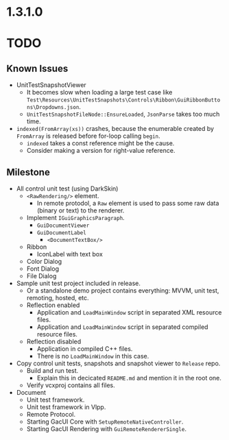 # 1.3.1.0

# TODO

## Known Issues

- UnitTestSnapshotViewer
  - It becomes slow when loading a large test case like `Test\Resources\UnitTestSnapshots\Controls\Ribbon\GuiRibbonButtons\Dropdowns.json`.
  - `UnitTestSnapshotFileNode::EnsureLoaded`, `JsonParse` takes too much time.
- `indexed(FromArray(xs))` crashes, because the enumerable created by `FromArray` is released before for-loop calling `begin`.
  - `indexed` takes a const reference might be the cause.
  - Consider making a version for right-value reference.

## Milestone

- All control unit test (using DarkSkin)
  - `<RawRendering/>` element.
    - In remote protodol, a `Raw` element is used to pass some raw data (binary or text) to the renderer.
  - Implement `IGuiGraphicsParagraph`.
    - `GuiDocumentViewer`
    - `GuiDocumentLabel`
      - `<DocumentTextBox/>`
  - Ribbon
    - IconLabel with text box
  - Color Dialog
  - Font Dialog
  - File Dialog
- Sample unit test project included in release.
  - Or a standalone demo project contains everything: MVVM, unit test, remoting, hosted, etc.
  - Reflection enabled
    - Application and `LoadMainWindow` script in separated XML resource files.
    - Application and `LoadMainWindow` script in separated compiled resource files.
  - Reflection disabled
    - Application in compiled C++ files.
    - There is no `LoadMainWindow` in this case.
- Copy control unit tests, snapshots and snapshot viewer to `Release` repo.
  - Build and run test.
    - Explain this in decicated `README.md` and mention it in the root one.
  - Verify vcxproj contains all files.
- Document
  - Unit test framework.
  - Unit test framework in Vlpp.
  - Remote Protocol.
  - Starting GacUI Core with `SetupRemoteNativeController`.
  - Starting GacUI Rendering with `GuiRemoteRendererSingle`.
